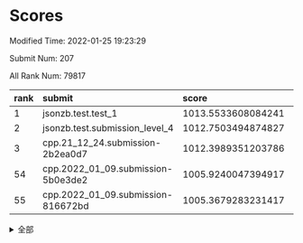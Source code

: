 # Scores

Modified Time: 2022-01-25 19:23:29

Submit Num: 207

All Rank Num: 79817

| rank |               submit               |       score        |       sigma        | pk_num |
| :--- | :--------------------------------- | :----------------- | :----------------- | :----- |
| 1    | jsonzb.test.test_1                 | 1013.5533608084241 | 0.775548386133165  | 1549   |
| 2    | jsonzb.test.submission_level_4     | 1012.7503494874827 | 0.7975522219935719 | 1539   |
| 3    | cpp.21_12_24.submission-2b2ea0d7   | 1012.3989351203786 | 0.7839167989999083 | 1548   |
| 54   | cpp.2022_01_09.submission-5b0e3de2 | 1005.9240047394917 | 0.7255485034193735 | 1544   |
| 55   | cpp.2022_01_09.submission-816672bd | 1005.3679283231417 | 0.7335617713691629 | 1543   |


<details>
<summary>全部</summary>

| rank |                 submit                 |       score        |       sigma        | pk_num |
| :--- | :------------------------------------- | :----------------- | :----------------- | :----- |
| 1    | jsonzb.test.test_1                     | 1013.5533608084241 | 0.775548386133165  | 1549   |
| 2    | jsonzb.test.submission_level_4         | 1012.7503494874827 | 0.7975522219935719 | 1539   |
| 3    | cpp.21_12_24.submission-2b2ea0d7       | 1012.3989351203786 | 0.7839167989999083 | 1548   |
| 4    | gobigger.level_3.submission_level_3_33 | 1011.5844261744926 | 0.7815125840334669 | 1537   |
| 5    | gobigger.level_3.submission_level_3_21 | 1011.5529678690733 | 0.7880048948682371 | 1541   |
| 6    | gobigger.level_3.submission_level_3_38 | 1011.3644242203038 | 0.7546543045220847 | 1540   |
| 7    | gobigger.level_3.submission_level_3_4  | 1011.26573435566   | 0.7595627680844543 | 1545   |
| 8    | gobigger.level_3.submission_level_3_41 | 1011.1585223344782 | 0.7810821610321018 | 1539   |
| 9    | gobigger.level_3.submission_level_3_43 | 1011.1435435189036 | 0.7743512706958144 | 1548   |
| 10   | gobigger.level_3.submission_level_3_30 | 1011.1167532718756 | 0.7775862819879988 | 1539   |
| 11   | gobigger.level_3.submission_level_3_2  | 1011.0212897399794 | 0.7766182280920965 | 1541   |
| 12   | gobigger.level_3.submission_level_3_18 | 1010.8540576131595 | 0.765295782668844  | 1544   |
| 13   | gobigger.level_3.submission_level_3_40 | 1010.8313268320512 | 0.7587103426719211 | 1543   |
| 14   | gobigger.level_3.submission_level_3_12 | 1010.8139279002701 | 0.7736253767276652 | 1543   |
| 15   | gobigger.level_3.submission_level_3_19 | 1010.7860843150297 | 0.7567322896840295 | 1545   |
| 16   | gobigger.level_3.submission_level_3_10 | 1010.7669303947532 | 0.7692124676160229 | 1542   |
| 17   | gobigger.level_3.submission_level_3_35 | 1010.7611975209829 | 0.7845913053226138 | 1545   |
| 18   | gobigger.level_3.submission_level_3_14 | 1010.7526544711202 | 0.7372884481328269 | 1538   |
| 19   | gobigger.level_3.submission_level_3_47 | 1010.7409861584567 | 0.7600185268528288 | 1542   |
| 20   | gobigger.level_3.submission_level_3_5  | 1010.7080392180495 | 0.804260858368511  | 1544   |
| 21   | gobigger.level_3.submission_level_3_3  | 1010.631151142683  | 0.7562069057591821 | 1541   |
| 22   | gobigger.level_3.submission_level_3_27 | 1010.6146571440647 | 0.7799333866775567 | 1545   |
| 23   | gobigger.level_3.submission_level_3_23 | 1010.3976380601648 | 0.7662864577642264 | 1544   |
| 24   | gobigger.level_3.submission_level_3_29 | 1010.3787480865417 | 0.7427085991760696 | 1545   |
| 25   | gobigger.level_3.submission_level_3_1  | 1010.3603270971399 | 0.7629831087494078 | 1541   |
| 26   | gobigger.level_3.submission_level_3_7  | 1010.3142641931759 | 0.7680126970410847 | 1546   |
| 27   | gobigger.level_3.submission_level_3_13 | 1010.3057605945393 | 0.7493786825452423 | 1547   |
| 28   | gobigger.level_3.submission_level_3_24 | 1010.2467673641081 | 0.7715644156045589 | 1545   |
| 29   | gobigger.level_3.submission_level_3_9  | 1010.1341692106012 | 0.7733919297691548 | 1542   |
| 30   | gobigger.level_3.submission_level_3_25 | 1010.0850869805935 | 0.750847656229017  | 1542   |
| 31   | gobigger.level_3.submission_level_3_6  | 1010.0729995886046 | 0.737808896851982  | 1540   |
| 32   | gobigger.level_3.submission_level_3_37 | 1010.0228055124463 | 0.7468861370487537 | 1542   |
| 33   | gobigger.level_3.submission_level_3_31 | 1009.8751031016142 | 0.7643241126074016 | 1549   |
| 34   | gobigger.level_3.submission_level_3_26 | 1009.8410342287348 | 0.7465246983110547 | 1545   |
| 35   | gobigger.level_3.submission_level_3_46 | 1009.7831649538243 | 0.7383566865141972 | 1542   |
| 36   | gobigger.level_3.submission_level_3_34 | 1009.77240287296   | 0.7746253855414152 | 1547   |
| 37   | gobigger.level_3.submission_level_3_39 | 1009.7181909090232 | 0.7451854460882515 | 1541   |
| 38   | gobigger.level_3.submission_level_3_36 | 1009.7149238436481 | 0.7401680950278355 | 1540   |
| 39   | gobigger.level_3.submission_level_3_44 | 1009.6968043489367 | 0.7637432815480921 | 1540   |
| 40   | gobigger.level_3.submission_level_3_49 | 1009.595092469886  | 0.7437412376711564 | 1540   |
| 41   | gobigger.level_3.submission_level_3_42 | 1009.4964154392894 | 0.748750197479231  | 1541   |
| 42   | gobigger.level_3.submission_level_3_16 | 1009.3455235951982 | 0.7606852619083833 | 1540   |
| 43   | gobigger.level_3.submission_level_3_48 | 1009.2890960110589 | 0.7569194098698419 | 1543   |
| 44   | gobigger.level_3.submission_level_3_28 | 1009.1597727123872 | 0.7672360079346399 | 1549   |
| 45   | gobigger.level_3.submission_level_3_8  | 1009.0916298443957 | 0.7374651797718161 | 1544   |
| 46   | gobigger.level_3.submission_level_3_17 | 1009.0818994647113 | 0.749734983964505  | 1543   |
| 47   | gobigger.level_3.submission_level_3_32 | 1008.9481594973591 | 0.7637539326547176 | 1536   |
| 48   | gobigger.level_3.submission_level_3_11 | 1008.9341531549488 | 0.7438062433490796 | 1538   |
| 49   | gobigger.level_3.submission_level_3_15 | 1008.855873574244  | 0.73556232344008   | 1541   |
| 50   | gobigger.level_3.submission_level_3_0  | 1008.6911872467739 | 0.7514879584757248 | 1543   |
| 51   | gobigger.level_3.submission_level_3_20 | 1008.6374919353547 | 0.7280599029604015 | 1546   |
| 52   | gobigger.level_3.submission_level_3_45 | 1008.602444236921  | 0.7463846864417468 | 1543   |
| 53   | gobigger.level_3.submission_level_3_22 | 1008.5875602462646 | 0.7501833962565925 | 1544   |
| 54   | cpp.2022_01_09.submission-5b0e3de2     | 1005.9240047394917 | 0.7255485034193735 | 1544   |
| 55   | cpp.2022_01_09.submission-816672bd     | 1005.3679283231417 | 0.7335617713691629 | 1543   |
| 56   | gobigger.level_1.submission_level_1_40 | 1005.0458594001378 | 0.7285050570359868 | 1545   |
| 57   | gobigger.level_1.submission_level_1_13 | 1004.8603431865083 | 0.7111652339036887 | 1539   |
| 58   | gobigger.level_1.submission_level_1_28 | 1004.7222705745374 | 0.7146541032720982 | 1540   |
| 59   | gobigger.level_1.submission_level_1_21 | 1004.6791370928028 | 0.7199267468428862 | 1544   |
| 60   | gobigger.level_1.submission_level_1_49 | 1004.283804093998  | 0.7247073854691022 | 1541   |
| 61   | gobigger.level_1.submission_level_1_31 | 1004.2140654436504 | 0.7276768792440556 | 1541   |
| 62   | gobigger.level_1.submission_level_1_48 | 1004.1673813887306 | 0.7082509505345674 | 1543   |
| 63   | gobigger.level_1.submission_level_1_36 | 1004.069270730407  | 0.7302231091494696 | 1539   |
| 64   | gobigger.level_1.submission_level_1_25 | 1004.0218040739412 | 0.7163497832077012 | 1535   |
| 65   | gobigger.level_1.submission_level_1_10 | 1004.0110359329341 | 0.726481611428526  | 1543   |
| 66   | gobigger.level_1.submission_level_1_22 | 1004.0010428273696 | 0.7152440947162422 | 1545   |
| 67   | gobigger.level_1.submission_level_1_32 | 1003.9803326019846 | 0.7162137911364862 | 1542   |
| 68   | gobigger.level_1.submission_level_1_3  | 1003.950883914366  | 0.7321539660109185 | 1540   |
| 69   | gobigger.level_1.submission_level_1_30 | 1003.9151035216717 | 0.7179200749388224 | 1544   |
| 70   | gobigger.level_1.submission_level_1_6  | 1003.7974235005606 | 0.7094533626409066 | 1541   |
| 71   | gobigger.level_1.submission_level_1_8  | 1003.6822207912227 | 0.7271997343846706 | 1542   |
| 72   | gobigger.level_1.submission_level_1_4  | 1003.6750321563958 | 0.7153368599130918 | 1542   |
| 73   | gobigger.level_1.submission_level_1_9  | 1003.6573550675381 | 0.7184683703345724 | 1537   |
| 74   | gobigger.level_1.submission_level_1_42 | 1003.6229585786764 | 0.7014970563968567 | 1538   |
| 75   | gobigger.level_1.submission_level_1_37 | 1003.5804550618502 | 0.7116226411616885 | 1546   |
| 76   | gobigger.level_1.submission_level_1_16 | 1003.5624793504126 | 0.7231019405364135 | 1543   |
| 77   | gobigger.level_1.submission_level_1_0  | 1003.4932003568656 | 0.7271921962765244 | 1546   |
| 78   | gobigger.level_1.submission_level_1_5  | 1003.4817610978643 | 0.7208628817706614 | 1535   |
| 79   | gobigger.level_1.submission_level_1_17 | 1003.4470637754323 | 0.7235148707970507 | 1547   |
| 80   | gobigger.level_1.submission_level_1_46 | 1003.4410757553578 | 0.7090147188202873 | 1540   |
| 81   | gobigger.level_1.submission_level_1_47 | 1003.4398745872807 | 0.7306775487064477 | 1546   |
| 82   | gobigger.level_1.submission_level_1_29 | 1003.3626507916066 | 0.7247996384311406 | 1541   |
| 83   | gobigger.level_1.submission_level_1_2  | 1003.3259103182052 | 0.7006932365988623 | 1540   |
| 84   | gobigger.level_1.submission_level_1_14 | 1003.2474016932515 | 0.7065320706006257 | 1537   |
| 85   | gobigger.level_1.submission_level_1_34 | 1003.2244213712092 | 0.7051127129514374 | 1545   |
| 86   | gobigger.level_1.submission_level_1_26 | 1003.1477501814614 | 0.7067782836572879 | 1543   |
| 87   | gobigger.level_1.submission_level_1_41 | 1003.0979892233618 | 0.718576602910674  | 1548   |
| 88   | gobigger.level_1.submission_level_1_39 | 1002.9866186299238 | 0.7238197173871156 | 1541   |
| 89   | gobigger.level_1.submission_level_1_15 | 1002.9747400414112 | 0.7150023600475857 | 1539   |
| 90   | gobigger.level_1.submission_level_1_7  | 1002.7722058015928 | 0.7111786361326249 | 1545   |
| 91   | gobigger.level_1.submission_level_1_35 | 1002.7657198551864 | 0.7116402360033016 | 1541   |
| 92   | gobigger.level_1.submission_level_1_23 | 1002.757318416086  | 0.7143080955827004 | 1543   |
| 93   | gobigger.level_1.submission_level_1_18 | 1002.6416242369459 | 0.7223851574799048 | 1542   |
| 94   | gobigger.level_1.submission_level_1_19 | 1002.5922148204038 | 0.7229720138353148 | 1546   |
| 95   | gobigger.level_1.submission_level_1_1  | 1002.5600525877612 | 0.7224531058069923 | 1539   |
| 96   | gobigger.level_1.submission_level_1_43 | 1002.5402091760171 | 0.7248844331324276 | 1543   |
| 97   | gobigger.level_1.submission_level_1_45 | 1002.5273735494354 | 0.7046493834764633 | 1542   |
| 98   | gobigger.level_1.submission_level_1_27 | 1002.4434585902205 | 0.7215666989110741 | 1543   |
| 99   | gobigger.level_1.submission_level_1_24 | 1002.3856322637733 | 0.7332761562340079 | 1543   |
| 100  | gobigger.level_1.submission_level_1_12 | 1002.3702651914822 | 0.7110743620050789 | 1537   |
| 101  | gobigger.level_1.submission_level_1_33 | 1002.0254402487103 | 0.7165704651803819 | 1539   |
| 102  | gobigger.level_1.submission_level_1_11 | 1001.9417218743997 | 0.7229114225966358 | 1543   |
| 103  | gobigger.level_1.submission_level_1_44 | 1001.9219917859047 | 0.7150311514288564 | 1545   |
| 104  | gobigger.level_1.submission_level_1_38 | 1001.643577246882  | 0.7112338068340622 | 1544   |
| 105  | gobigger.level_1.submission_level_1_20 | 1001.447016050601  | 0.7127640378486415 | 1539   |
| 106  | gobigger.random.submission_random_9    | 997.6717976625492  | 0.710584092924588  | 1539   |
| 107  | gobigger.random.submission_random_1    | 997.0704150716243  | 0.720979158110182  | 1543   |
| 108  | gobigger.random.submission_random_26   | 997.0366818606267  | 0.7083376376587112 | 1546   |
| 109  | gobigger.random.submission_random_33   | 996.997113567749   | 0.7040432630091326 | 1542   |
| 110  | gobigger.random.submission_random_48   | 996.948628195394   | 0.714689104085253  | 1539   |
| 111  | gobigger.random.submission_random_14   | 996.8677460254223  | 0.7188385536617335 | 1540   |
| 112  | gobigger.random.submission_random_46   | 996.8277890411997  | 0.7089484236662679 | 1544   |
| 113  | gobigger.random.submission_random_47   | 996.7008118862988  | 0.71207787315771   | 1542   |
| 114  | gobigger.random.submission_random_24   | 996.4704915327322  | 0.7126868955751042 | 1545   |
| 115  | gobigger.random.submission_random_42   | 996.4265881723719  | 0.7093706168400948 | 1546   |
| 116  | gobigger.random.submission_random_6    | 996.2782315324533  | 0.7055636265586172 | 1545   |
| 117  | gobigger.random.submission_random_17   | 996.175300163007   | 0.7145122597488455 | 1541   |
| 118  | gobigger.random.submission_random_32   | 996.1275885021925  | 0.7174572081094835 | 1541   |
| 119  | gobigger.random.submission_random_23   | 996.1071430303496  | 0.7122492342248131 | 1543   |
| 120  | gobigger.random.submission_random_39   | 996.0914060380271  | 0.7116232126190949 | 1536   |
| 121  | gobigger.random.submission_random_20   | 996.0857938504149  | 0.7125256429563444 | 1542   |
| 122  | gobigger.random.submission_random_29   | 996.0645100609131  | 0.715789367188613  | 1540   |
| 123  | gobigger.random.submission_random_31   | 996.0357867656151  | 0.7280990042858534 | 1541   |
| 124  | gobigger.random.submission_random_28   | 996.0306151896701  | 0.7214488205670913 | 1544   |
| 125  | gobigger.random.submission_random_19   | 995.9641269814414  | 0.7245018808176459 | 1544   |
| 126  | gobigger.random.submission_random_34   | 995.89056173342    | 0.7132022313557365 | 1544   |
| 127  | gobigger.random.submission_random_2    | 995.8420078036953  | 0.7141644323193774 | 1542   |
| 128  | gobigger.random.submission_random_43   | 995.8400532773235  | 0.7168478044381608 | 1545   |
| 129  | gobigger.random.submission_random_25   | 995.7259220058488  | 0.7134041754658825 | 1539   |
| 130  | gobigger.random.submission_random_44   | 995.6938798485795  | 0.723408651656908  | 1548   |
| 131  | gobigger.random.submission_random_3    | 995.6723806284541  | 0.7189384157421196 | 1546   |
| 132  | gobigger.random.submission_random_11   | 995.6512812054501  | 0.7080658888804483 | 1537   |
| 133  | gobigger.random.submission_random_13   | 995.6367351430995  | 0.721200572304553  | 1540   |
| 134  | gobigger.random.submission_random_27   | 995.6283468386431  | 0.7095796571838954 | 1543   |
| 135  | gobigger.random.submission_random_40   | 995.6270202158672  | 0.7058387676120921 | 1546   |
| 136  | gobigger.random.submission_random_0    | 995.6032653316236  | 0.7176471194798948 | 1542   |
| 137  | gobigger.random.submission_random_35   | 995.5752754183665  | 0.7025569307620579 | 1545   |
| 138  | gobigger.random.submission_random_41   | 995.5671553811908  | 0.7092305100946839 | 1541   |
| 139  | gobigger.random.submission_random_18   | 995.4662339561157  | 0.7202205304331188 | 1544   |
| 140  | gobigger.random.submission_random_4    | 995.4144335628491  | 0.698435439095055  | 1542   |
| 141  | gobigger.random.submission_random_49   | 995.4087744639527  | 0.7383536126374369 | 1545   |
| 142  | gobigger.random.submission_random_22   | 995.4063597777346  | 0.7019972208406923 | 1541   |
| 143  | gobigger.random.submission_random_10   | 995.2925161757555  | 0.7210123284835793 | 1541   |
| 144  | gobigger.random.submission_random_15   | 995.2734118911093  | 0.7126107053081788 | 1548   |
| 145  | gobigger.random.submission_random_7    | 995.2553996238935  | 0.7074174296132071 | 1545   |
| 146  | gobigger.random.submission_random_38   | 995.1856801632848  | 0.7118023903973657 | 1543   |
| 147  | gobigger.random.submission_random_12   | 995.1635796556078  | 0.7299790247878057 | 1545   |
| 148  | gobigger.random.submission_random_5    | 995.1583715632545  | 0.6967250584550988 | 1542   |
| 149  | gobigger.random.submission_random_21   | 995.1267474985314  | 0.7265640149158175 | 1539   |
| 150  | gobigger.random.submission_random_45   | 995.0803496447314  | 0.721055136770831  | 1544   |
| 151  | gobigger.random.submission_random_30   | 994.9413198592207  | 0.718844126838832  | 1539   |
| 152  | gobigger.random.submission_random_36   | 994.7629970878899  | 0.7170885930972534 | 1543   |
| 153  | gobigger.random.submission_random_8    | 994.7115132519713  | 0.7035383106926819 | 1542   |
| 154  | gobigger.random.submission_random_16   | 994.6021208526633  | 0.6945878919973202 | 1546   |
| 155  | gobigger.random.submission_random_37   | 994.2397570586047  | 0.708975407969777  | 1544   |
| 156  | gobigger.level_2.submission_level_2_45 | 993.8484851860826  | 0.721883556044751  | 1545   |
| 157  | gobigger.level_2.submission_level_2_19 | 993.1231761413123  | 0.745848739619718  | 1546   |
| 158  | gobigger.level_2.submission_level_2_28 | 993.1191628784339  | 0.7304754434716367 | 1545   |
| 159  | gobigger.level_2.submission_level_2_30 | 993.0184022852804  | 0.7363228514616791 | 1544   |
| 160  | gobigger.level_2.submission_level_2_32 | 993.0180939208717  | 0.7294360599516035 | 1539   |
| 161  | gobigger.level_2.submission_level_2_47 | 992.7573175707745  | 0.7286344599166045 | 1539   |
| 162  | gobigger.level_2.submission_level_2_2  | 992.7555004496425  | 0.7356936612862612 | 1548   |
| 163  | gobigger.level_2.submission_level_2_18 | 992.6489515290714  | 0.7320701808949319 | 1541   |
| 164  | gobigger.level_2.submission_level_2_43 | 992.6418897984381  | 0.7461369337167228 | 1541   |
| 165  | gobigger.level_2.submission_level_2_42 | 992.5568175290783  | 0.7559233647646991 | 1537   |
| 166  | gobigger.level_2.submission_level_2_34 | 992.5437661413099  | 0.735634797547126  | 1542   |
| 167  | gobigger.level_2.submission_level_2_13 | 992.5437617484183  | 0.7386663566054964 | 1539   |
| 168  | gobigger.level_2.submission_level_2_10 | 992.5291572283942  | 0.7519561958091369 | 1540   |
| 169  | gobigger.level_2.submission_level_2_0  | 992.514404843542   | 0.7427748133297277 | 1545   |
| 170  | gobigger.level_2.submission_level_2_26 | 992.4650702501312  | 0.742586231111945  | 1545   |
| 171  | gobigger.level_2.submission_level_2_31 | 992.4583632737256  | 0.7437444499195393 | 1543   |
| 172  | gobigger.level_2.submission_level_2_29 | 992.3193826464172  | 0.7587906519259261 | 1542   |
| 173  | gobigger.level_2.submission_level_2_17 | 992.2329230759728  | 0.734949118784361  | 1545   |
| 174  | gobigger.level_2.submission_level_2_14 | 992.2176498998141  | 0.7659856884703456 | 1544   |
| 175  | gobigger.level_2.submission_level_2_24 | 992.2091320616677  | 0.7525762783766853 | 1550   |
| 176  | gobigger.level_2.submission_level_2_44 | 992.1682434721826  | 0.7503454508231044 | 1535   |
| 177  | gobigger.level_2.submission_level_2_33 | 992.1614939017942  | 0.7531004817385585 | 1539   |
| 178  | gobigger.level_2.submission_level_2_20 | 992.1542140088882  | 0.7434060437976134 | 1544   |
| 179  | gobigger.level_2.submission_level_2_27 | 992.0436987188298  | 0.7584722747012386 | 1541   |
| 180  | gobigger.level_2.submission_level_2_12 | 991.9773118162589  | 0.7334403264977036 | 1545   |
| 181  | gobigger.level_2.submission_level_2_9  | 991.8888005209534  | 0.759436890808121  | 1536   |
| 182  | gobigger.level_2.submission_level_2_22 | 991.8749955113262  | 0.7482173709315841 | 1545   |
| 183  | gobigger.level_2.submission_level_2_25 | 991.7657043391341  | 0.7540164596218465 | 1545   |
| 184  | gobigger.level_2.submission_level_2_4  | 991.4869596515217  | 0.7376541221876173 | 1541   |
| 185  | gobigger.level_2.submission_level_2_5  | 991.4347643417606  | 0.750923525767543  | 1540   |
| 186  | gobigger.level_2.submission_level_2_23 | 991.4297165733561  | 0.7467248296132581 | 1545   |
| 187  | gobigger.level_2.submission_level_2_38 | 991.3712339514251  | 0.7365452512695455 | 1542   |
| 188  | gobigger.level_2.submission_level_2_3  | 991.2772159929428  | 0.7523415198839194 | 1543   |
| 189  | gobigger.level_2.submission_level_2_16 | 991.1557356120987  | 0.7574062127180309 | 1537   |
| 190  | gobigger.level_2.submission_level_2_15 | 991.0356422688396  | 0.7528907616516952 | 1540   |
| 191  | gobigger.level_2.submission_level_2_11 | 991.0324417554706  | 0.7480368403078365 | 1545   |
| 192  | gobigger.level_2.submission_level_2_1  | 991.0131707486694  | 0.77797772328755   | 1542   |
| 193  | gobigger.level_2.submission_level_2_8  | 991.0021831516491  | 0.763171201478523  | 1539   |
| 194  | gobigger.level_2.submission_level_2_36 | 990.9520664331983  | 0.7613614135835903 | 1543   |
| 195  | gobigger.level_2.submission_level_2_21 | 990.9295601634186  | 0.7737612125099916 | 1536   |
| 196  | gobigger.level_2.submission_level_2_40 | 990.9089966749483  | 0.7389254145314681 | 1544   |
| 197  | gobigger.level_2.submission_level_2_41 | 990.8763221522589  | 0.7560900471517712 | 1540   |
| 198  | gobigger.level_2.submission_level_2_37 | 990.7602202814147  | 0.766191917236185  | 1544   |
| 199  | gobigger.level_2.submission_level_2_6  | 990.7541343155509  | 0.749831315829841  | 1545   |
| 200  | gobigger.level_2.submission_level_2_48 | 990.7075476978151  | 0.7668979608127942 | 1543   |
| 201  | gobigger.level_2.submission_level_2_49 | 990.6047079783312  | 0.7666191245604108 | 1539   |
| 202  | gobigger.level_2.submission_level_2_46 | 990.5691349142625  | 0.7535950954941496 | 1542   |
| 203  | gobigger.level_2.submission_level_2_39 | 990.5237236647599  | 0.7628798498754735 | 1544   |
| 204  | gobigger.level_2.submission_level_2_35 | 990.3713101551999  | 0.7761960579095476 | 1543   |
| 205  | gobigger.level_2.submission_level_2_7  | 990.1130699601466  | 0.7595734959977464 | 1543   |
| 206  | gobigger.none.submission_none_1        | 976.5819961590449  | 1.3980259840968658 | 1539   |
| 207  | gobigger.none.submission_none_0        | 975.7896609346622  | 1.3683331090818682 | 1542   |

</details>